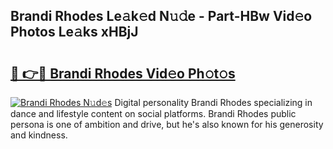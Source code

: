 ## Brandi Rhodes Le𝚊k𝚎d N𝚞𝚍e - Part-HBw Vid𝚎o Photos Le𝚊ks xHBjJ

# <h2><a href="http://fbeggkq.evod.top/?m=Brandi+Rhodes">🔗 👉🔴 Brandi Rhodes Vid𝚎o Ph𝚘t𝚘s</a></h2>

[![Brandi Rhodes N𝚞d𝚎s](https://i.imgur.com/8V9OHl7.gif)](http://fbeggkq.evod.top/?m=Brandi+Rhodes)
Digital personality Brandi Rhodes specializing in dance and lifestyle content on social platforms. Brandi Rhodes public persona is one of ambition and drive, but he's also known for his generosity and kindness. 
